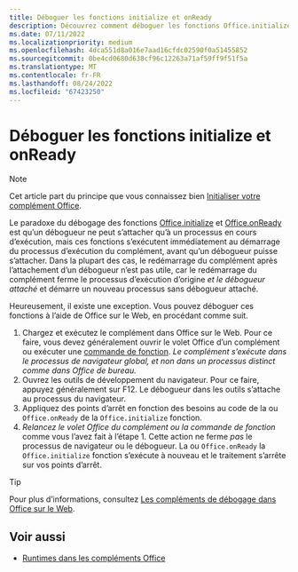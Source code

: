 ```yaml
---
title: Déboguer les fonctions initialize et onReady
description: Découvrez comment déboguer les fonctions Office.initialize et Office.onReady.
ms.date: 07/11/2022
ms.localizationpriority: medium
ms.openlocfilehash: 4dca551d8a016e7aad16cfdc02590f0a51455852
ms.sourcegitcommit: 0be4cd0680d638cf96c12263a71af59ff9f51f5a
ms.translationtype: MT
ms.contentlocale: fr-FR
ms.lasthandoff: 08/24/2022
ms.locfileid: "67423250"
---
```

# <a name="debug-the-initialize-and-onready-functions"></a>Déboguer les fonctions initialize et onReady

> [!NOTE]
> Cet article part du principe que vous connaissez bien [Initialiser votre complément Office](../develop/initialize-add-in.md).

Le paradoxe du débogage des fonctions [Office.initialize](/javascript/api/office#office-office-initialize-function(1)) et [Office.onReady](/javascript/api/office#office-office-onready-function(1)) est qu’un débogueur ne peut s’attacher qu’à un processus en cours d’exécution, mais ces fonctions s’exécutent immédiatement au démarrage du processus d’exécution du complément, avant qu’un débogueur puisse s’attacher. Dans la plupart des cas, le redémarrage du complément après l’attachement d’un débogueur n’est pas utile, car le redémarrage du complément ferme le processus d’exécution d’origine *et le débogueur attaché* et démarre un nouveau processus sans débogueur attaché.

Heureusement, il existe une exception. Vous pouvez déboguer ces fonctions à l’aide de Office sur le Web, en procédant comme suit.

1. Chargez et exécutez le complément dans Office sur le Web. Pour ce faire, vous devez généralement ouvrir le volet Office d’un complément ou exécuter une [commande de fonction](../design/add-in-commands.md#types-of-add-in-commands). *Le complément s’exécute dans le processus de navigateur global, et non dans un processus distinct comme dans Office de bureau.*
1. Ouvrez les outils de développement du navigateur. Pour ce faire, appuyez généralement sur F12. Le débogueur dans les outils s’attache au processus du navigateur.
1. Appliquez des points d’arrêt en fonction des besoins au code de la ou `Office.onReady` de la `Office.initialize` fonction.
1. *Relancez le volet Office du complément ou la commande de fonction* comme vous l’avez fait à l’étape 1. Cette action ne ferme *pas* le processus de navigateur ou le débogueur. La ou `Office.onReady` la `Office.initialize` fonction s’exécute à nouveau et le traitement s’arrête sur vos points d’arrêt.

> [!TIP]
> Pour plus d’informations, consultez [Les compléments de débogage dans Office sur le Web](debug-add-ins-in-office-online.md).

## <a name="see-also"></a>Voir aussi

- [Runtimes dans les compléments Office](runtimes.md)
